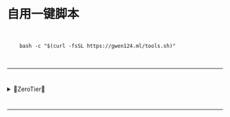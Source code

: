 # 自用一键脚本

<br />

		bash -c "$(curl -fsSL https://gwen124.ml/tools.sh)"





<br />
		
---
#

<details>
<summary>🔻ZeroTier🔻</summary>
<br>

- 将网络ID替换成你自己的即可
```sh
sudo zerotier-cli join  8bd5124fd****3d4
```

```sh
sudo systemctl enable zerotier-one.service
```

<br />
</details>

#
---